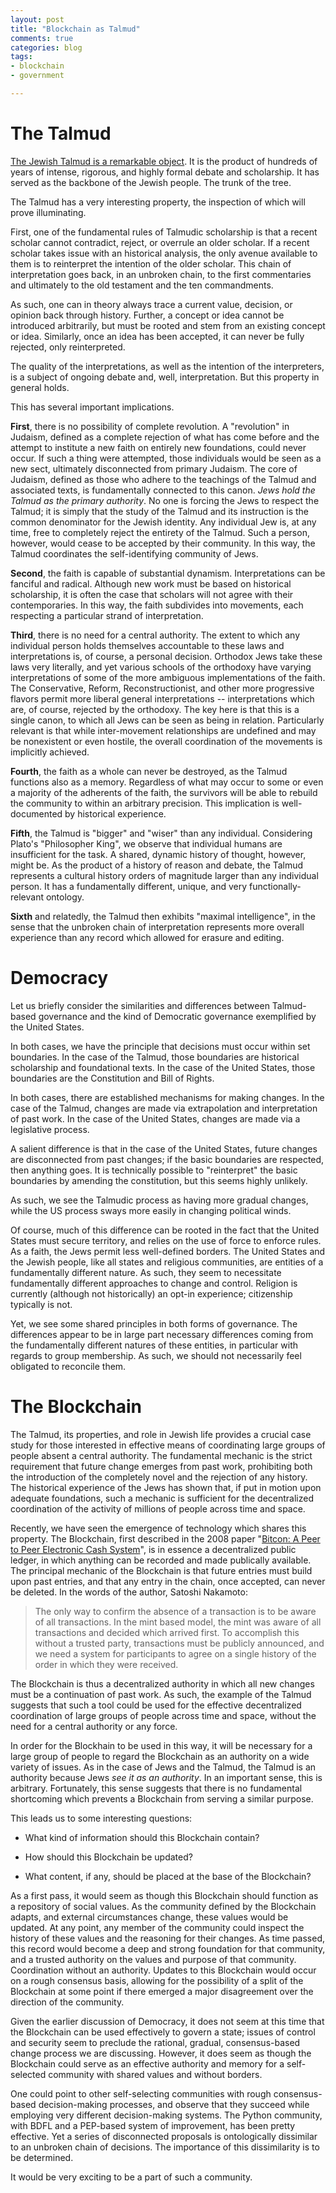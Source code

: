 ```yaml
---
layout: post
title: "Blockchain as Talmud"
comments: true
categories: blog
tags:
- blockchain
- government

---
```


# The Talmud

[The Jewish Talmud is a remarkable object](http://kronosapiens.com/2013/01/25/the-religious-mindset/). It is the product of hundreds of years of intense, rigorous, and highly formal debate and scholarship. It has served as the backbone of the Jewish people. The trunk of the tree.

The Talmud has a very interesting property, the inspection of which will prove illuminating.

First, one of the fundamental rules of Talmudic scholarship is that a recent scholar cannot contradict, reject, or overrule an older scholar. If a recent scholar takes issue with an historical analysis, the only avenue available to them is to reinterpret the intention of the older scholar. This chain of interpretation goes back, in an unbroken chain, to the first commentaries and ultimately to the old testament and the ten commandments.

As such, one can in theory always trace a current value, decision, or opinion back through history. Further, a concept or idea cannot be introduced arbitrarily, but must be rooted and stem from an existing concept or idea. Similarly, once an idea has been accepted, it can never be fully rejected, only reinterpreted.

The quality of the interpretations, as well as the intention of the interpreters, is a subject of ongoing debate and, well, interpretation. But this property in general holds.

This has several important implications.

**First**, there is no possibility of complete revolution. A "revolution" in Judaism, defined as a complete rejection of what has come before and the attempt to institute a new faith on entirely new foundations, could never occur. If such a thing were attempted, those individuals would be seen as a new sect, ultimately disconnected from primary Judaism. The core of Judaism, defined as those who adhere to the teachings of the Talmud and associated texts, is fundamentally connected to this canon. *Jews hold the Talmud as the primary authority*. No one is forcing the Jews to respect the Talmud; it is simply that the study of the Talmud and its instruction is the common denominator for the Jewish identity. Any individual Jew is, at any time, free to completely reject the entirety of the Talmud. Such a person, however, would cease to be accepted by their community. In this way, the Talmud coordinates the self-identifying community of Jews.

**Second**, the faith is capable of substantial dynamism. Interpretations can be fanciful and radical. Although new work must be based on historical scholarship, it is often the case that scholars will not agree with their contemporaries. In this way, the faith subdivides into movements, each respecting a particular strand of interpretation.

**Third**, there is no need for a central authority. The extent to which any individual person holds themselves accountable to these laws and interpretations is, of course, a personal decision. Orthodox Jews take these laws very literally, and yet various schools of the orthodoxy have varying interpretations of some of the more ambiguous implementations of the faith. The Conservative, Reform, Reconstructionist, and other more progressive flavors permit more liberal general interpretations -- interpretations which are, of course, rejected by the orthodoxy. The key here is that this is a single canon, to which all Jews can be seen as being in relation. Particularly relevant is that while inter-movement relationships are undefined and may be nonexistent or even hostile, the overall coordination of the movements is implicitly achieved.

**Fourth**, the faith as a whole can never be destroyed, as the Talmud functions also as a memory. Regardless of what may occur to some or even a majority of the adherents of the faith, the survivors will be able to rebuild the community to within an arbitrary precision. This implication is well-documented by historical experience.

**Fifth**, the Talmud is "bigger" and "wiser" than any individual. Considering Plato's "Philosopher King", we observe that individual humans are insufficient for the task. A shared, dynamic history of thought, however, might be. As the product of a history of reason and debate, the Talmud represents a cultural history orders of magnitude larger than any individual person. It has a fundamentally different, unique, and very functionally-relevant ontology.

**Sixth** and relatedly, the Talmud then exhibits "maximal intelligence", in the sense that the unbroken chain of interpretation represents more overall experience than any record which allowed for erasure and editing.

# Democracy

Let us briefly consider the similarities and differences between Talmud-based governance and the kind of Democratic governance exemplified by the United States.

In both cases, we have the principle that decisions must occur within set boundaries. In the case of the Talmud, those boundaries are historical scholarship and foundational texts. In the case of the United States, those boundaries are the Constitution and Bill of Rights.

In both cases, there are established mechanisms for making changes. In the case of the Talmud, changes are made via extrapolation and interpretation of past work. In the case of the United States, changes are made via a legislative process.

A salient difference is that in the case of the United States, future changes are disconnected from past changes; if the basic boundaries are respected, then anything goes. It is technically possible to "reinterpret" the basic boundaries by amending the constitution, but this seems highly unlikely.

As such, we see the Talmudic process as having more gradual changes, while the US process sways more easily in changing political winds.

Of course, much of this difference can be rooted in the fact that the United States must secure territory, and relies on the use of force to enforce rules. As a faith, the Jews permit less well-defined borders. The United States and the Jewish people, like all states and religious communities, are entities of a fundamentally different nature. As such, they seem to necessitate fundamentally different approaches to change and control. Religion is currently (although not historically) an opt-in experience; citizenship typically is not.

Yet, we see some shared principles in both forms of governance. The differences appear to be in large part necessary differences coming from the fundamentally different natures of these entities, in particular with regards to group membership. As such, we should not necessarily feel obligated to reconcile them.

# The Blockchain

The Talmud, its properties, and role in Jewish life provides a crucial case study for those interested in effective means of coordinating large groups of people absent a central authority. The fundamental mechanic is the strict requirement that future change emerges from past work, prohibiting both the introduction of the completely novel and the rejection of any history. The historical experience of the Jews has shown that, if put in motion upon adequate foundations, such a mechanic is sufficient for the decentralized coordination of the activity of millions of people across time and space.

Recently, we have seen the emergence of technology which shares this property. The Blockchain, first described in the 2008 paper "[Bitcon: A Peer to Peer Electronic Cash System](https://bitcoin.org/bitcoin.pdf)", is in essence a decentralized public ledger, in which anything can be recorded and made publically available. The principal mechanic of the Blockchain is that future entries must build upon past entries, and that any entry in the chain, once accepted, can never be deleted. In the words of the author, Satoshi Nakamoto:

> The only way to confirm the absence of a transaction is to be aware of all transactions. In the mint based model, the mint was aware of all transactions and decided which arrived first. To accomplish this without a trusted party, transactions must be publicly announced, and we need a system for participants to agree on a single history of the order in which they were received.

The Blockchain is thus a decentralized authority in which all new changes must be a continuation of past work. As such, the example of the Talmud suggests that such a tool could be used for the effective decentralized coordination of large groups of people across time and space, without the need for a central authority or any force.

In order for the Blockhain to be used in this way, it will be necessary for a large group of people to regard the Blockchain as an authority on a wide variety of issues. As in the case of Jews and the Talmud, the Talmud is an authority because Jews *see it as an authority*. In an important sense, this is arbitrary. Fortunately, this sense suggests that there is no fundamental shortcoming which prevents a Blockchain from serving a similar purpose.

This leads us to some interesting questions:

- What kind of information should this Blockchain contain?

- How should this Blockchain be updated?

- What content, if any, should be placed at the base of the Blockchain?

As a first pass, it would seem as though this Blockchain should function as a repository of social values. As the community defined by the Blockchain adapts, and external circumstances change, these values would be updated. At any point, any member of the community could inspect the history of these values and the reasoning for their changes. As time passed, this record would become a deep and strong foundation for that community, and a trusted authority on the values and purpose of that community. Coordination without an authority. Updates to this Blockchain would occur on a rough consensus basis, allowing for the possibility of a split of the Blockchain at some point if there emerged a major disagreement over the direction of the community.

Given the earlier discussion of Democracy, it does not seem at this time that the Blockchain can be used effectively to govern a state; issues of control and security seem to preclude the rational, gradual, consensus-based change process we are discussing. However, it does seem as though the Blockchain could serve as an effective authority and memory for a self-selected community with shared values and without borders.

One could point to other self-selecting communities with rough consensus-based decision-making processes, and observe that they succeed while employing very different decision-making systems. The Python community, with BDFL and a PEP-based system of improvement, has been pretty effective. Yet a series of disconnected proposals is ontologically dissimilar to an unbroken chain of decisions. The importance of this dissimilarity is to be determined.

It would be very exciting to be a part of such a community.